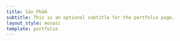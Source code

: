 ```yaml
---
title: Sản Phẩm
subtitle: This is an optional subtitle for the portfolio page.
layout_style: mosaic
template: portfolio
---
```

